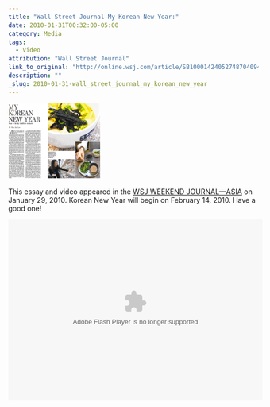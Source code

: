 ```yaml
---
title: "Wall Street Journal—My Korean New Year:"
date: 2010-01-31T00:32:00-05:00
category: Media
tags:
  - Video
attribution: "Wall Street Journal"
link_to_original: "http://online.wsj.com/article/SB10001424052748704094304575030320508272654.html?mod=WSJ_latestheadlines#articleTabs_video"
description: ""
_slug: 2010-01-31-wall_street_journal_my_korean_new_year
---
```


[![image](/uploads/swj_image_thumb.png)](/uploads/wsj_article_1-2010.pdf)

This essay and video appeared in the [WSJ WEEKEND JOURNAL—ASIA](http://online.wsj.com/article/SB10001424052748704094304575030320508272654.html?mod=WSJ_latestheadlines#articleTabs_video "WSJ WEEKEND JOURNAL—ASIA") on January 29, 2010.
Korean New Year will begin on February 14, 2010. Have a good one!

<object id="wsj_fp" width="512" height="363"><param name="movie" value="http://s.wsj.net/media/swf/main.swf"><param name="allowFullScreen" value="true"><param name="allowscriptaccess" value="always"><param name="flashvars" value="videoGUID={882941C0-0EBB-487D-89FC-71C7BF20C5DF}&amp;playerid=1000&amp;plyMediaEnabled=1&amp;configURL=http://wsj.vo.llnwd.net/o28/players/&amp;autoStart=false" base="http://s.wsj.net/media/swf/"><embed src="http://s.wsj.net/media/swf/main.swf" bgcolor="#FFFFFF" flashvars="videoGUID={882941C0-0EBB-487D-89FC-71C7BF20C5DF}&amp;playerid=1000&amp;plyMediaEnabled=1&amp;configURL=http://wsj.vo.llnwd.net/o28/players/&amp;autoStart=false" base="http://s.wsj.net/media/swf/" name="flashPlayer" width="512" height="363" seamlesstabbing="false" type="application/x-shockwave-flash" swliveconnect="true" pluginspage="http://www.macromedia.com/shockwave/download/index.cgi?P1_Prod_Version=ShockwaveFlash"></object>
